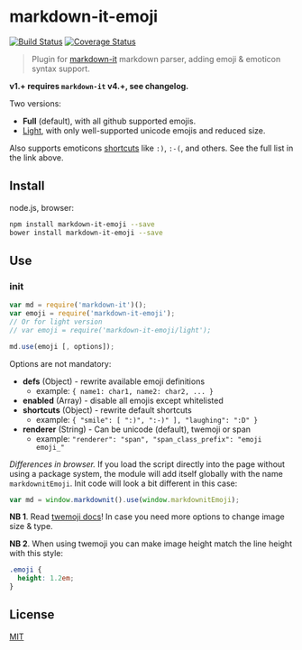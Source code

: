 # markdown-it-emoji

[![Build Status](https://img.shields.io/travis/Ma124/markdown-it-emoji/master.svg?style=flat)](https://travis-ci.org/markdown-it/markdown-it-emoji)
[![Coverage Status](https://coveralls.io/repos/Ma124/markdown-it-emoji/badge.svg?branch=master&service=github)](https://coveralls.io/github/markdown-it/markdown-it-emoji?branch=master)

> Plugin for [markdown-it](https://github.com/markdown-it/markdown-it) markdown parser, adding emoji & emoticon syntax support.

__v1.+ requires `markdown-it` v4.+, see changelog.__

Two versions:

- __Full__ (default), with all github supported emojis.
- [Light](https://github.com/Ma124/markdown-it-emoji/blob/master/lib/data/light.json), with only well-supported unicode emojis and reduced size.

Also supports emoticons [shortcuts](https://github.com/Ma124/markdown-it-emoji/blob/master/lib/data/shortcuts.js) like `:)`, `:-(`, and others. See the full list in the link above.


## Install

node.js, browser:

```bash
npm install markdown-it-emoji --save
bower install markdown-it-emoji --save
```

## Use

### init

```js
var md = require('markdown-it')();
var emoji = require('markdown-it-emoji');
// Or for light version
// var emoji = require('markdown-it-emoji/light');

md.use(emoji [, options]);
```

Options are not mandatory:

- __defs__ (Object) - rewrite available emoji definitions
  - example: `{ name1: char1, name2: char2, ... }`
- __enabled__ (Array) - disable all emojis except whitelisted
- __shortcuts__ (Object) - rewrite default shortcuts
  - example: `{ "smile": [ ":)", ":-)" ], "laughing": ":D" }`
- __renderer__ (String) - Can be unicode (default), twemoji or span
  - example: `"renderer": "span", "span_class_prefix": "emoji emoji_"`

_Differences in browser._ If you load the script directly into the page without
using a package system, the module will add itself globally with the name `markdownitEmoji`.
Init code will look a bit different in this case:

```js
var md = window.markdownit().use(window.markdownitEmoji);
```

__NB 1__. Read [twemoji docs](https://github.com/twitter/twemoji#string-parsing)!
In case you need more options to change image size & type.

__NB 2__. When using twemoji you can make image height match the line height with this
style:

```css
.emoji {
  height: 1.2em;
}
```

## License

[MIT](https://github.com/Ma124/markdown-it-emoji/blob/master/LICENSE)
